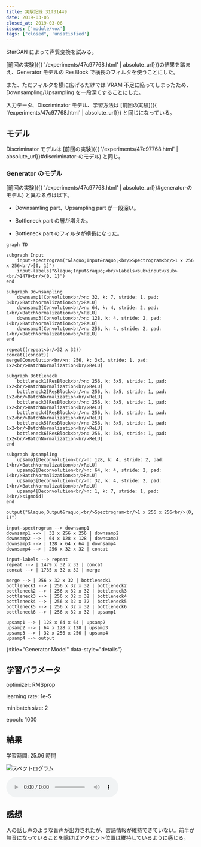 ```yaml
---
title: 実験記録 31f31449
date: 2019-03-05
closed_at: 2019-03-06
issues: ['module/vox']
tags: ["closed", 'unsatisfied']
---
```


StarGAN によって声質変換を試みる。

[前回の実験]({{ '/experiments/47c97768.html' | absolute_url}})の結果を踏まえ、Generator モデルの ResBlock で横長のフィルタを使うことにした。

また、ただフィルタを横に広げるだけでは VRAM 不足に陥ってしまったため、Downsampling/Upsampling を一段深くすることにした。

入力データ、Discriminator モデル、学習方法は [前回の実験]({{ '/experiments/47c97768.html' | absolute_url}}) と同じになっている。

## モデル ##

Discriminator モデルは [前回の実験]({{ '/experiments/47c97768.html' | absolute_url}}#discriminator-のモデル) と同じ。


### Generator のモデル ###

[前回の実験]({{ '/experiments/47c97768.html' | absolute_url}}#generator-のモデル) と異なる点は以下。

*   Downsamling part、Upsampling part が一段深い。

*   Bottleneck part の層が増えた。

*   Bottleneck part のフィルタが横長になった。

```mermaid
graph TD

subgraph Input
    input-spectrogram("&laquo;Input&raquo;<br/>Spectrogram<br/>1 x 256 x 256<br/>[0, 1]")
    input-labels("&laquo;Input&raquo;<br/>Labels<sub>input</sub><br/>1479<br/>{0, 1}")
end

subgraph Downsampling
    downsamp1[Convoluton<br/>n: 32, k: 7, stride: 1, pad: 3<br/>BatchNormalization<br/>ReLU]
    downsamp2[Convoluton<br/>n: 64, k: 4, stride: 2, pad: 1<br/>BatchNormalization<br/>ReLU]
    downsamp3[Convoluton<br/>n: 128, k: 4, stride: 2, pad: 1<br/>BatchNormalization<br/>ReLU]
    downsamp4[Convoluton<br/>n: 256, k: 4, stride: 2, pad: 1<br/>BatchNormalization<br/>ReLU]
end

repeat((repeat<br/>32 x 32))
concat((concat))
merge[Convolution<br/>n: 256, k: 3x5, stride: 1, pad: 1x2<br/>BatchNormalization<br/>ReLU]

subgraph Bottleneck
    bottleneck1[ResBlock<br/>n: 256, k: 3x5, stride: 1, pad: 1x2<br/>BatchNormalization<br/>ReLU]
    bottleneck2[ResBlock<br/>n: 256, k: 3x5, stride: 1, pad: 1x2<br/>BatchNormalization<br/>ReLU]
    bottleneck3[ResBlock<br/>n: 256, k: 3x5, stride: 1, pad: 1x2<br/>BatchNormalization<br/>ReLU]
    bottleneck4[ResBlock<br/>n: 256, k: 3x5, stride: 1, pad: 1x2<br/>BatchNormalization<br/>ReLU]
    bottleneck5[ResBlock<br/>n: 256, k: 3x5, stride: 1, pad: 1x2<br/>BatchNormalization<br/>ReLU]
    bottleneck6[ResBlock<br/>n: 256, k: 3x5, stride: 1, pad: 1x2<br/>BatchNormalization<br/>ReLU]
end

subgraph Upsampling
    upsamp1[Deconvolution<br/>n: 128, k: 4, stride: 2, pad: 1<br/>BatchNormalization<br/>ReLU]
    upsamp2[Deconvolution<br/>n: 64, k: 4, stride: 2, pad: 1<br/>BatchNormalization<br/>ReLU]
    upsamp3[Deconvolution<br/>n: 32, k: 4, stride: 2, pad: 1<br/>BatchNormalization<br/>ReLU]
    upsamp4[Deconvolution<br/>n: 1, k: 7, stride: 1, pad: 3<br/>sigmoid]
end

output("&laquo;Output&raquo;<br/>Spectrogram<br/>1 x 256 x 256<br/>(0, 1)")

input-spectrogram --> downsamp1
downsamp1 --> | 32 x 256 x 256 | downsamp2
downsamp2 --> | 64 x 128 x 128 | downsamp3
downsamp3 --> | 128 x 64 x 64 | downsamp4
downsamp4 --> | 256 x 32 x 32 | concat

input-labels --> repeat
repeat --> | 1479 x 32 x 32 | concat
concat --> | 1735 x 32 x 32 | merge

merge --> | 256 x 32 x 32 | bottleneck1
bottleneck1 --> | 256 x 32 x 32 | bottleneck2
bottleneck2 --> | 256 x 32 x 32 | bottleneck3
bottleneck3 --> | 256 x 32 x 32 | bottleneck4
bottleneck4 --> | 256 x 32 x 32 | bottleneck5
bottleneck5 --> | 256 x 32 x 32 | bottleneck6
bottleneck6 --> | 256 x 32 x 32 | upsamp1

upsamp1 --> | 128 x 64 x 64 | upsamp2
upsamp2 --> | 64 x 128 x 128 | upsamp3
upsamp3 --> | 32 x 256 x 256 | upsamp4
upsamp4 --> output
```
{:title="Generator Model" data-style="details"}

## 学習パラメータ ##

optimizer: RMSprop

learning rate: 1e-5

minibatch size: 2

epoch: 1000

## 結果 ##

学習時間: 25.06 時間

<img src="{% include gdrive id='1f_QJzA0Sj1Zr_YrhvQqqR3eFZ4bYhF8m' %}" title="スペクトログラム" />

<audio controls src="{% include gdrive id='1C-doHjR-Xxib-X_5Hy5-UsJ5iEO5GfOa' %}" type="audio/wav"></audio>

## 感想 ##

人の話し声のような音声が出力されたが、言語情報が維持できていない。前半が無音になっていることを除けばアクセント位置は維持しているように感じる。